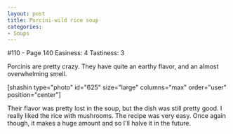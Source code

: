 ```yaml
---
layout: post
title: Porcini-wild rice soup
categories:
- Soups
---
```


#110 - Page 140
Easiness: 4
Tastiness: 3

Porcinis are pretty crazy. They have quite an earthy flavor, and an almost overwhelming smell.

[shashin type="photo" id="625" size="large" columns="max" order="user" position="center"]

Their flavor was pretty lost in the soup, but the dish was still pretty good. I really liked the rice with mushrooms. The recipe was very easy. Once again though, it makes a huge amount and so I'll halve it in the future.
